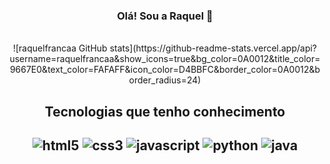 
<h3 align="center">Olá! Sou a Raquel 💜</h3> <br>

<div align="center">
![raquelfrancaa GitHub stats](https://github-readme-stats.vercel.app/api?username=raquelfrancaa&show_icons=true&bg_color=0A0012&title_color=9667E0&text_color=FAFAFF&icon_color=D4BBFC&border_color=0A0012&border_radius=24)
</div>

<h2 align="center">Tecnologias que tenho conhecimento<h2>
<div align="center">
    <img alt = "html5" src = "https://img.shields.io/badge/HTML5-E34F26?style=for-the-badge&logo=html5&logoColor=white">
    <img alt = "css3" src = "https://img.shields.io/badge/CSS3-1572B6?style=for-the-badge&logo=css3&logoColor=white">
    <img alt = "javascript" src = "https://img.shields.io/badge/JavaScript-F7DF1E?style=for-the-badge&logo=javascript&logoColor=black">
    <img alt = "python" src = "https://img.shields.io/badge/Python-14354C?style=for-the-badge&logo=python&logoColor=white">
    <img alt = "java" src = "https://img.shields.io/badge/Java-ED8B00?style=for-the-badge&logo=java&logoColor=white">
</div>
